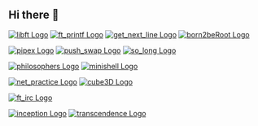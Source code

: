 ## Hi there 👋
[![libft Logo](Projects-Badges/libft.png)](https://github.com/agengemb31/libfte)
[![ft_printf Logo](Projects-Badges/ft_printf.png)](https://github.com/agengemb31/ft_printf)
[![get_next_line Logo](Projects-Badges/get_next_line.png)](https://github.com/agengemb31/get_next_line)
[![born2beRoot Logo](Projects-Badges/born2beRoot.png)](https://github.com/agengemb31/born2beRoot)

[![pipex Logo](Projects-Badges/born2beRoot.png)](https://github.com/agengemb31/born2beRoot)
[![push_swap Logo](Projects-Badges/push_swap.png)](https://github.com/agengemb31/push_swap)
[![so_long Logo](Projects-Badges/so_long.png)](https://github.com/agengemb31/so_long)

[![philosophers Logo](Projects-Badges/philosophers.png)](https://github.com/agengemb31/philosophers)
[![minishell Logo](Projects-Badges/minishell.png)](https://github.com/agengemb31/minishell)


[![net_practice Logo](Projects-Badges/net_practice.png)](https://github.com/agengemb31/net_practice)
[![cube3D Logo](Projects-Badges/cube3D.png)](https://github.com/agengemb31/cube3D)

[![ft_irc Logo](Projects-Badges/ft_irc.png)](https://github.com/agengemb31/ft_irc)


[![inception Logo](Projects-Badges/inception.png)](https://github.com/agengemb31/Inception)
[![transcendence Logo](Projects-Badges/transcendence.png)](https://github.com/agengemb31/Transcendence)


<!--
**agengemb31/agengemb31** is a ✨ _special_ ✨ repository because its `README.md` (this file) appears on your GitHub profile.

Here are some ideas to get you started:

- 🔭 I’m currently working on ...
- 🌱 I’m currently learning ...
- 👯 I’m looking to collaborate on ...
- 🤔 I’m looking for help with ...
- 💬 Ask me about ...
- 📫 How to reach me: ...
- 😄 Pronouns: ...
- ⚡ Fun fact: ...
-->
